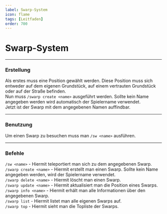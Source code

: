 ```yaml
---
label: Swarp-System
icon: flame
tags: [Leitfaden]
order: 700
---
```


# Swarp-System

---

### Erstellung

Als erstes muss eine Position gewählt werden. Diese Position muss sich entweder auf dem eigenen Grundstück, auf einem vertrauten Grundstück oder auf der Straße befinden.  
Nun muss `/swarp create <name>` ausgeführt werden. Sollte kein Name angegeben werden wird automatisch der Spielername verwendet.  
Jetzt ist der Swarp mit dem angegebenen Namen auffindbar.  

---

### Benutzung

Um einen Swarp zu besuchen muss man `/sw <name>` ausführen.

---

### Befehle

`/sw <name>` - Hiermit teleportiert man sich zu dem angegebenen Swarp.  
`/swarp create <name>` - Hiermit erstellt man einen Swarp. Sollte kein Name angegeben werden, wird der Spielername verwendet.  
`/swarp delete <name>` - Hiermit löscht man einen Swarp.  
`/swarp update <name>` - Hiermit aktualisiert man die Position eines Swarps.  
`/swarp info <name>` - Hiermit erhält man alle Informationen über den angegebenen Swarp.  
`/swarp list` - Hiermit listet man alle eigenen Swarps auf.  
`/swarp top` - Hiermit sieht man die Topliste der Swarps.  
